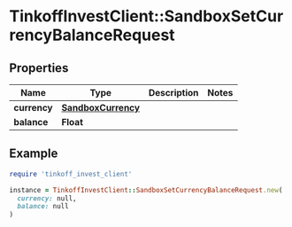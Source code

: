 # TinkoffInvestClient::SandboxSetCurrencyBalanceRequest

## Properties

| Name | Type | Description | Notes |
| ---- | ---- | ----------- | ----- |
| **currency** | [**SandboxCurrency**](SandboxCurrency.md) |  |  |
| **balance** | **Float** |  |  |

## Example

```ruby
require 'tinkoff_invest_client'

instance = TinkoffInvestClient::SandboxSetCurrencyBalanceRequest.new(
  currency: null,
  balance: null
)
```

